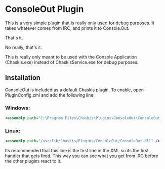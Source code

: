 ﻿ConsoleOut Plugin
=================

This is a very simple plugin that is really only used for debug purposes.  It takes whatever comes from IRC, and prints it to Console.Out.

That's it.

No really, that's it.

This is really only meant to be used with the Console Application (Chaskis.exe) instead of ChaskisService.exe for debug purposes.

Installation
--------
ConsoleOut is included as a default Chaskis plugin.  To enable, open PluginConfig.xml and add the following line:

### Windows: ###
```XML
<assembly path="C:\Program Files\Chaskis\Plugins\ConsoleOut\ConsoleOut.dll" />
```

### Linux: ###
```XML
<assembly path="/usr/lib/Chaskis/Plugins/ConsoleOut/ConsoleOut.dll" />
```

Its recommended that this line is the first line in the XML so its the first handler that gets fired.  This way you can see what you get from IRC before the other plugins react to it.